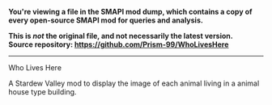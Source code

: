 **You're viewing a file in the SMAPI mod dump, which contains a copy of every open-source SMAPI mod
for queries and analysis.**

**This is _not_ the original file, and not necessarily the latest version.**  
**Source repository: https://github.com/Prism-99/WhoLivesHere**

----

Who Lives Here

A Stardew Valley mod to display the image of each animal living in a animal house type building.
